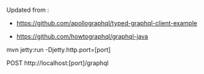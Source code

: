Updated from :

- https://github.com/apollographql/typed-graphql-client-example

- https://github.com/howtographql/graphql-java

mvn jetty:run -Djetty.http.port=[port]

POST http://localhost:[port]/graphql
